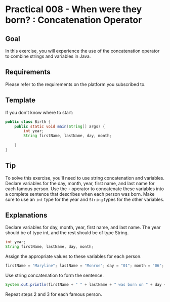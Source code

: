 # Practical 008 - When were they born? : Concatenation Operator

## Goal
In this exercise, you will experience the use of the concatenation operator to combine strings and variables in Java.

## Requirements
Please refer to the requirements on the platform you subscribed to.

## Template
If you don't know where to start:
```java
public class Birth {
    public static void main(String[] args) {
        int year;
        String firstName, lastName, day, month;
        
    }
}
```

## Tip
To solve this exercise, you'll need to use string concatenation and variables.
Declare variables for the day, month, year, first name, and last name for each famous person.
Use the `+` operator to concatenate these variables into a complete sentence that describes when each person was born.
Make sure to use an `int` type for the year and `String` types for the other variables.

## Explanations
Declare variables for day, month, year, first name, and last name. The year should be of type int, and the rest should be of type String.

```java
int year;
String firstName, lastName, day, month;
```

Assign the appropriate values to these variables for each person.

```java
firstName = "Maryline"; lastName = "Monroe"; day = "01"; month = "06"; year = 1926;
```

Use string concatenation to form the sentence.
```java
System.out.println(firstName + " " + lastName + " was born on " + day + "/" + month + "/" + year);
```
Repeat steps 2 and 3 for each famous person.